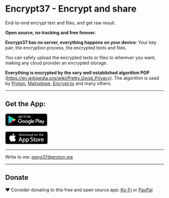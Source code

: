 # Encrypt37 - Encrypt and share

End-to-end encrypt text and files, and get raw result.

**Open source, no tracking and free forever.**

**Encrypt37 has no server, everything happens on your device**: Your key pair, the encryption process, the encrypted texts and files.

You can safely upload the encrypted texts or files to wherever you want, making any cloud provider an encrypted storage.

**Everything is encrypted by the very well established algorithm PGP** (https://en.wikipedia.org/wiki/Pretty_Good_Privacy). The algorithm is used by [Proton](https://proton.me/), [Mailvelope](https://mailvelope.com/), [Encrypt.to](https://encrypt.to/) and many others.

---

## Get the App:

<a href="https://play.google.com/store/apps/details?id=kiwi.peng.encrypt37" target="_blank"><img src="play-store.svg" height="40"></a>

<a href="https://apps.apple.com/us/app/encrypt37-encrypt-and-share/id1659301553" target="_blank"><img src="app-store.svg" height="40"></a> 

---

Write to me: peng37@proton.me

---

## Donate

❤️ Consider donating to this free and open source app: [Ko-Fi](https://ko-fi.com/penghuili) or [PayPal](https://paypal.me/penghuili/)

